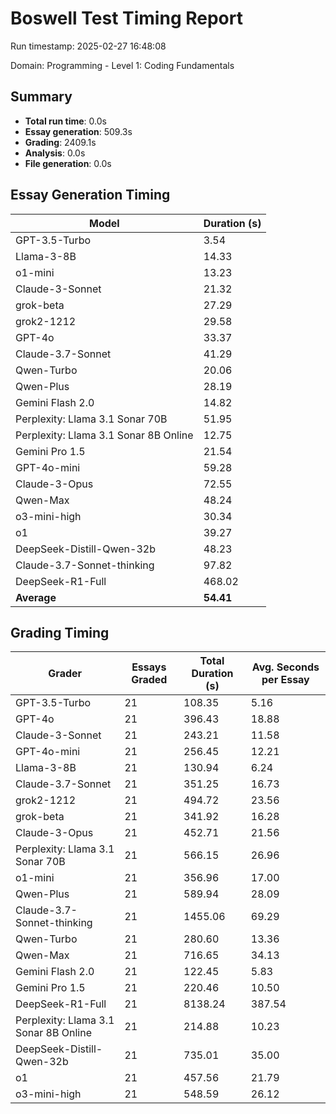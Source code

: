 # Boswell Test Timing Report

Run timestamp: 2025-02-27 16:48:08

Domain: Programming - Level 1: Coding Fundamentals

## Summary

- **Total run time**: 0.0s
- **Essay generation**: 509.3s
- **Grading**: 2409.1s
- **Analysis**: 0.0s
- **File generation**: 0.0s

## Essay Generation Timing

| Model | Duration (s) |
|-------|-------------|
| GPT-3.5-Turbo | 3.54 |
| Llama-3-8B | 14.33 |
| o1-mini | 13.23 |
| Claude-3-Sonnet | 21.32 |
| grok-beta | 27.29 |
| grok2-1212 | 29.58 |
| GPT-4o | 33.37 |
| Claude-3.7-Sonnet | 41.29 |
| Qwen-Turbo | 20.06 |
| Qwen-Plus | 28.19 |
| Gemini Flash 2.0 | 14.82 |
| Perplexity: Llama 3.1 Sonar 70B | 51.95 |
| Perplexity: Llama 3.1 Sonar 8B Online | 12.75 |
| Gemini Pro 1.5 | 21.54 |
| GPT-4o-mini | 59.28 |
| Claude-3-Opus | 72.55 |
| Qwen-Max | 48.24 |
| o3-mini-high | 30.34 |
| o1 | 39.27 |
| DeepSeek-Distill-Qwen-32b | 48.23 |
| Claude-3.7-Sonnet-thinking | 97.82 |
| DeepSeek-R1-Full | 468.02 |
| **Average** | **54.41** |

## Grading Timing

| Grader | Essays Graded | Total Duration (s) | Avg. Seconds per Essay |
|--------|---------------|-------------------|------------------------|
| GPT-3.5-Turbo | 21 | 108.35 | 5.16 |
| GPT-4o | 21 | 396.43 | 18.88 |
| Claude-3-Sonnet | 21 | 243.21 | 11.58 |
| GPT-4o-mini | 21 | 256.45 | 12.21 |
| Llama-3-8B | 21 | 130.94 | 6.24 |
| Claude-3.7-Sonnet | 21 | 351.25 | 16.73 |
| grok2-1212 | 21 | 494.72 | 23.56 |
| grok-beta | 21 | 341.92 | 16.28 |
| Claude-3-Opus | 21 | 452.71 | 21.56 |
| Perplexity: Llama 3.1 Sonar 70B | 21 | 566.15 | 26.96 |
| o1-mini | 21 | 356.96 | 17.00 |
| Qwen-Plus | 21 | 589.94 | 28.09 |
| Claude-3.7-Sonnet-thinking | 21 | 1455.06 | 69.29 |
| Qwen-Turbo | 21 | 280.60 | 13.36 |
| Qwen-Max | 21 | 716.65 | 34.13 |
| Gemini Flash 2.0 | 21 | 122.45 | 5.83 |
| Gemini Pro 1.5 | 21 | 220.46 | 10.50 |
| DeepSeek-R1-Full | 21 | 8138.24 | 387.54 |
| Perplexity: Llama 3.1 Sonar 8B Online | 21 | 214.88 | 10.23 |
| DeepSeek-Distill-Qwen-32b | 21 | 735.01 | 35.00 |
| o1 | 21 | 457.56 | 21.79 |
| o3-mini-high | 21 | 548.59 | 26.12 |